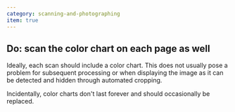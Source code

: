 ```yaml
---
category: scanning-and-photographing
item: true
---
```



## Do: scan the color chart on each page as well
Ideally, each scan should include a color chart. This does not usually pose a problem for subsequent processing or when displaying the image as it can be detected and hidden through automated cropping. 

Incidentally, color charts don't last forever and should occasionally be replaced.
